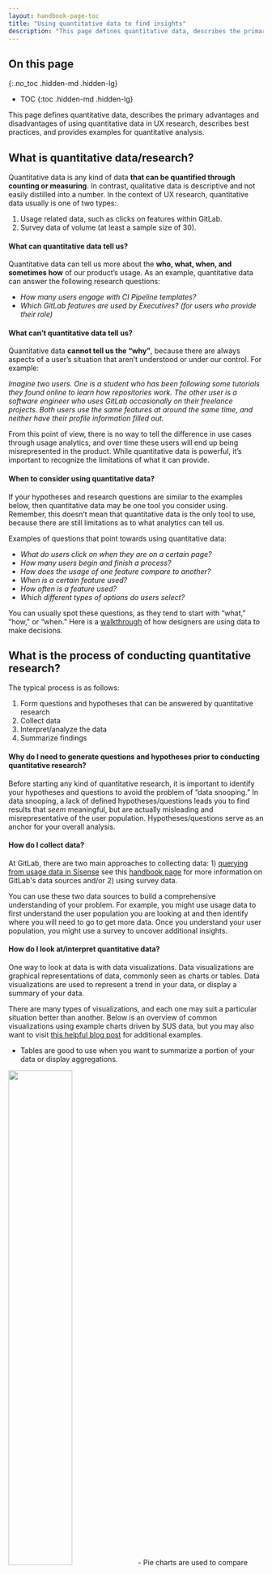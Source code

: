 ```yaml
---
layout: handbook-page-toc
title: "Using quantitative data to find insights"
description: "This page defines quantitative data, describes the primary advantages and disadvantages of using quantitative data in UX research, describes best practices, and provides examples for quantitative analysis."
---
```


## On this page
{:.no_toc .hidden-md .hidden-lg}

- TOC
{:toc .hidden-md .hidden-lg}

This page defines quantitative data, describes the primary advantages and disadvantages of using quantitative data in UX research, describes best practices, and provides examples for quantitative analysis.

## What is quantitative data/research? 
Quantitative data is any kind of data **that can be quantified through counting or measuring**. In contrast, qualitative data is descriptive and not easily distilled into a number. In the context of UX research, quantitative data usually is one of two types: 

 1. Usage related data, such as clicks on features within GitLab. 
 2. Survey data of volume (at least a sample size of 30). 

#### What can quantitative data tell us? 
Quantitative data can tell us more about the **who, what, when, and sometimes how** of our 
product’s usage. As an example, quantitative data can answer the following research questions:

- _How many users engage with CI Pipeline templates?_
- _Which GitLab features are used by Executives? (for users who provide their role)_

#### What can’t quantitative data tell us?  
Quantitative data **cannot tell us the “why”**, because there are always aspects of a user’s situation that aren’t understood or under our control. For example:

_Imagine two users. One is a student who has been following some tutorials they found online to learn how repositories work. The other user is a software engineer who uses GitLab occasionally on their freelance projects. Both users use the same features at around the same time, and neither have their profile information filled out._

From this point of view, there is no way to tell the difference in use cases through usage analytics, and over time these users will end up being misrepresented in the product. While quantitative data is powerful, it’s important to recognize the limitations of what it can provide. 

#### When to consider using quantitative data? 
If your hypotheses and research questions are similar to the examples below, then quantitative data may be one tool you consider using. Remember, this doesn’t mean that quantitative data is the only tool to use, because there are still limitations as to what analytics can tell us.

Examples of questions that point towards using quantitative data:
- _What do users click on when they are on a certain page?_
- _How many users begin and finish a process?_
- _How does the usage of one feature compare to another?_
- _When is a certain feature used?_
- _How often is a feature used?_
- _Which different types of options do users select?_ 

You can usually spot these questions, as they tend to start with “what,” “how," or “when.” Here is a [walkthrough](/handbook/product/ux/ux-resources/designers-guide-to-data/#using-data-for-design-decisions-at-gitlab) of how designers are using data to make decisions.

## What is the process of conducting quantitative research?
The typical process is as follows:
1. Form questions and hypotheses that can be answered by quantitative research
2. Collect data 
3. Interpret/analyze the data
4. Summarize findings

#### Why do I need to generate questions and hypotheses prior to conducting quantitative research? 
Before starting any kind of quantitative research, it is important to identify your hypotheses and questions to avoid the problem of “data snooping.” In data snooping, a lack of defined hypotheses/questions leads you to find results that _seem_ meaningful, but are actually misleading and misrepresentative of the user population. Hypotheses/questions serve as an anchor for your overall analysis.

#### How do I collect data?
At GitLab, there are two main approaches to collecting data: 1) [querying from usage data in Sisense](/handbook/business-technology/data-team/platform/sisensecdt/) see this [handbook page](/handbook/product/ux/ux-resources/designers-guide-to-data/#how-is-data-being-captured) for more information on GitLab's data sources and/or 2) using survey data.

You can use these two data sources to build a comprehensive understanding of your problem. For example, you might use usage data to first understand the user population you are looking at and then identify where you will need to go to get more data. Once you understand your user population, you might use a survey to uncover additional insights.

#### How do I look at/interpret quantitative data? 
One way to look at data is with data visualizations. Data visualizations are graphical representations of data, commonly seen as charts or tables. Data visualizations are used to represent a trend in your data, or display a summary of your data. 

There are many types of visualizations, and each one may suit a particular situation better than another. Below is an overview of common visualizations using example charts driven by SUS data, but you may also want to visit [this helpful blog post](https://monkeylearn.com/blog/data-visualization-types/) for additional examples.

- Tables are good to use when you want to summarize a portion of your data or display aggregations. 
<img src="/handbook/product/ux/ux-research/quantitative-data/table.png"  style="height:50%; width:50%; class='center'" >
- Pie charts are used to compare data in different categories.  
<img src="/handbook/product/ux/ux-research/quantitative-data/pie.png"  style="height:50%; width:50%; class='center'" >
- Bar charts are used to compare data across distinct categories, like fiscal quarters. 
<img src="/handbook/product/ux/ux-research/quantitative-data/bar.png"  style="height:50%; width:50%; class='center'" >
- Line charts can be used to see trends. Time series are a type of line chart where the x-axis is always time.
<img src="/handbook/product/ux/ux-research/quantitative-data/line.png"  style="height:50%; width:50%; class='center'" >
- Scatter plots are used when comparing two numeric variables. These charts can have some of the most flexibility, but that also comes with the risk of creating overly complex visualizations.
<img src="/handbook/product/ux/ux-research/quantitative-data/scatter.png"  style="height:50%; width:50%; class='center'" >

#### What should you avoid when creating visualizations?
There are dozens of ways to [lie with visualizations](https://handsondataviz.org/how-to-lie-with-charts.html#exaggerate-change-in-charts), even by accident. Some tips when creating your visualizations:
- Visualizations should be quick and easy to interpret. The visualization should not result in more questions than answers.
- Each of your axes should be understandable and practical:
    - Always start your axis at 0.
    - Do not skip or remove large sections of your data by limiting the axis.
    - Do not use double Y axes unless absolutely necessary.
    - If you are comparing two graphs, ensure the axes are on the same scale and range.
- For chronological studies, always put time on the X axis.
- Keep it simple. Titles should be clear and concise, and there should be enough context for a team member unfamiliar with the topic to understand the message.
- State the limitations, including the date the data was pulled, and where it was pulled from. Use subtitles for references when needed.
- Consider your audience’s familiarity with the data set. A simple and informative graph can often have more impact on your audience than a “flashy” graph with multiple groupings and axes.
 

#### Summarizing quantitative data
This section covers how to read visualizations, look for trends, and turn the results into insights. Start by looking for any kind of patterns. Some examples are: 
- Cyclic patterns based on time 
- Similarities or differences when comparing across one category or more 
- Data that is consistently increasing or decreasing. 
- Two variables that are correlated with each other. The correlation could look like:
    - As one metric goes up/down, another metric cosistently goes up/down with it.
    - As one metric goes up/down, another metric consistently does the opposite.

Once you have identified patterns, summarize those patterns as best you can while considering your original hypotheses/questions. 

##### An example of quantitative data summary
The following is an example of using quantitative data to investigate [Actionable Insights (AI)](/handbook/product/ux/ux-research/research-insights/#actionable-insights). The research question was, “What are the potential factors in whether an (AI) issue is successfully completed or not?” First, the researcher pulled usage data in Sisense related to GitLab issues with the Actionable Insight label. Then, they created these charts: 
![sharesettings](/handbook/product/ux/ux-research/quantitative-data/ai.png)

Based on these charts, it is evident that there is a huge decline in issues closed after 7 months. So the finding were presented as, “If Actionable Insight issues are not addressed within 7 months of creation, they are likely to be left open.”

[Additional examples of Product Designers using data for decisions](/handbook/product/ux/ux-resources/designers-guide-to-data/#how-is-data-being-captured)

#### State the limitations of your data 
When sharing your research, state what you believe are the limitations that may have impacted your results. For example, if your data:
- Is missing a collection of users
- Includes usage from only the last 3 months
- Has concerns about its accuracy 
- Does not directly measure your research topic

Be sure to include a description of the limitations in your summary. This information is just as relevant to the research as the metrics, and it provides context to the data. In some cases, you may decide it is not worth presenting the data, because of multiple problems.

## Best Practices

#### Using quantitative data to track the success of a feature 
Tracking key metrics that are formed through analytics can help you understand how a feature is performing in production over time. 

Consider adding analytics to features as they are developed and improved. This will enable you to track how successful the design or new feature was. 

#### Using quantitative data alone 
There are some instances where you can use quantitative data alone. Some examples are: 
- Are users finding a new feature? 
- Which pages are visited the most? 
- Which browser types do users use to access our application?  
- Are more users accessing a page now compared to last quarter?

While the examples above can be answered solely with quantitative data, pairing with qualitative data will provide you with a more complete analysis. That's because qualitative data helps you to understand the "why" behind what's happening. 

#### The perfect combination: quantitative and qualitative data together
Some of the most useful research designs come from mixed methods. Both quantitative and qualitative methods have their limitations, but you can use them together to answer complex questions and provide a more complete story. **By combining methods, you are able to answer both the "why" and the "how" or "what" of the problem.**

Example 1: _Understand how users interact with a specific page._
1. Use analytics to find out how many users visited a specific page and which features they used on that page. Focus on general characteristics of those users (account age, stages they visit, and so on). 
2. Launch qualitative research that includes personas with any chance of overlapping with your page/feature. Be sure to expand your sample to more than just your analytics, remembering that our analytics aren't always comprehensive (for example, we have limited data on Self Managed users). Use subject matter knowledge to see the possible gaps in your data, making sure to advocate for the hidden use cases.
3. Use interviews or walkthroughs to understand user motivations.
4. Incorporate your enhanced understanding in the proposed solution.

Example 2: _Finding areas for improvement of a new feature for future iterations._ 
1. Monitor usage analytics with the [feature flag](https://docs.gitlab.com/ee/development/feature_flags/) after launching the new feature. Examine things like time on page and how many users interacted with other features during the workflow.
2. Understand high-level goals by interviewing users with personas that have any chance of interacting with the new feature, as well as any persona identified in the usage data. 
3. Pair usage analytics and the interview insights to visualize workflows that interact with other features. 
4. Include priorities based on user input and time-on-page trends. 
5. Use those insights to help map future iterations in the roadmap.

#### What do you do when you don’t have enough quantitative data?
There are many common scenarios where you might not have enough data. For example:  
- A new metric was implemented, but you only have a month's worth of data.
- Data is only reported from SaaS users and not self-managed.
- There was an error/bug in data scrubbing, and you are missing a period of time. 

There are a couple of different ways you might address this.
**(1) Expand research by supplementing your quantitative data with qualitative research.** For example: 
1. During a quantitative investigation of a navigation element, you see an incredibly small number of users who consistently click on a different element than other users. 
2. After more investigation, you connect several character demographics and possible user personas to this user group. However, this research is unable to answer the question of _why_ those users behave the way they do. 
3. To attempt to answer this, you launch user interviews using the personas you found. After summarizing the interviews, you see that the users had a small set of overlapping use cases due to their shared industry, which leads to a newly identified JTBD for those personas.

**(2) Continue forward with the current product roadmap while summarizing your insights and the possible shortcomings.** For example:
- During problem validation, you find some data that points in the opposite direction of your hypothesis and assumptions and may contradict parts of your product roadmap. However, the data has a low sample size and perhaps leaves out some context in the workflow. 
- When writing the results, speak to the facts of the data and your possible assumptions or biases. Explain how the data does point to one direction, but there is not enough evidence to suggest changing the roadmap. 
- Additionally, determine whether the insights are worth preserving and investigating more if an opportunity arises.

**It is NOT recommended to fill your analysis with data from another project.** This can create problems due to sample sizes from different populations making the data look different than reality.
